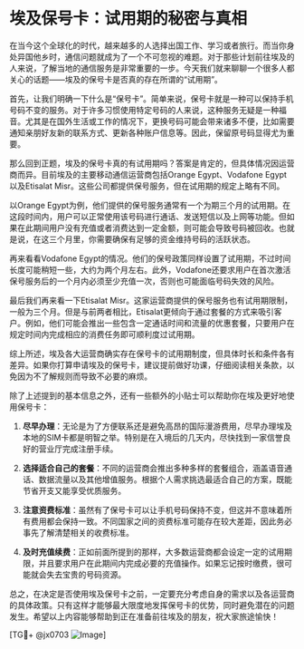 # 埃及保号卡：试用期的秘密与真相

在当今这个全球化的时代，越来越多的人选择出国工作、学习或者旅行。而当你身处异国他乡时，通信问题就成为了一个不可忽视的难题。对于那些计划前往埃及的人来说，了解当地的通信服务是非常重要的一步。今天我们就来聊聊一个很多人都关心的话题——埃及的保号卡是否真的存在所谓的“试用期”。

首先，让我们明确一下什么是“保号卡”。简单来说，保号卡就是一种可以保持手机号码不变的服务。对于许多习惯使用特定号码的人来说，这种服务无疑是一种福音。尤其是在国外生活或工作的情况下，更换号码可能会带来诸多不便，比如需要通知亲朋好友新的联系方式、更新各种账户信息等。因此，保留原号码显得尤为重要。

那么回到正题，埃及的保号卡真的有试用期吗？答案是肯定的，但具体情况因运营商而异。目前埃及的主要移动通信运营商包括Orange Egypt、Vodafone Egypt以及Etisalat Misr。这些公司都提供保号服务，但在试用期的规定上略有不同。

以Orange Egypt为例，他们提供的保号服务通常有一个为期三个月的试用期。在这段时间内，用户可以正常使用该号码进行通话、发送短信以及上网等功能。但如果在此期间用户没有充值或者消费达到一定金额，则可能会导致号码被回收。也就是说，在这三个月里，你需要确保有足够的资金维持号码的活跃状态。

再来看看Vodafone Egypt的情况。他们的保号政策同样设置了试用期，不过时间长度可能稍短一些，大约为两个月左右。此外，Vodafone还要求用户在首次激活保号服务后的一个月内必须至少充值一次，否则也可能面临号码失效的风险。

最后我们再来看一下Etisalat Misr。这家运营商提供的保号服务也有试用期限制，一般为三个月。但是与前两者相比，Etisalat更倾向于通过套餐的方式来吸引客户。例如，他们可能会推出一些包含一定通话时间和流量的优惠套餐，只要用户在规定时间内完成相应的消费任务即可顺利度过试用期。

综上所述，埃及各大运营商确实存在保号卡的试用期制度，但具体时长和条件各有差异。如果你打算申请埃及的保号卡，建议提前做好功课，仔细阅读相关条款，以免因为不了解规则而导致不必要的麻烦。

除了上述提到的基本信息之外，还有一些额外的小贴士可以帮助你在埃及更好地使用保号卡：

1. **尽早办理**：无论是为了方便联系还是避免高昂的国际漫游费用，尽早办理埃及本地的SIM卡都是明智之举。特别是在入境后的几天内，尽快找到一家信誉良好的营业厅完成注册手续。
   
2. **选择适合自己的套餐**：不同的运营商会推出多种多样的套餐组合，涵盖语音通话、数据流量以及其他增值服务。根据个人需求挑选最适合自己的方案，既能节省开支又能享受优质服务。

3. **注意资费标准**：虽然有了保号卡可以让手机号码保持不变，但这并不意味着所有费用都会保持一致。不同国家之间的资费标准可能存在较大差距，因此务必事先了解清楚相关的收费标准。

4. **及时充值续费**：正如前面所提到的那样，大多数运营商都会设定一定的试用期限，并且要求用户在此期间内完成必要的充值操作。如果忘记按时缴费，很可能就会失去宝贵的号码资源。

总之，在决定是否使用埃及保号卡之前，一定要充分考虑自身的需求以及各运营商的具体政策。只有这样才能够最大限度地发挥保号卡的优势，同时避免潜在的问题发生。希望以上内容能够帮助到正在准备前往埃及的朋友，祝大家旅途愉快！

[TG💪+ @jx0703 ![Image](https://github.com/user-attachments/assets/dbca1d08-cadb-493c-b0ec-ad6f7a83f270)]